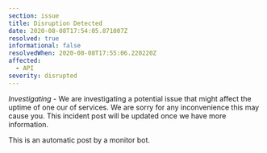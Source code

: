 ```yaml
---
section: issue
title: Disruption Detected
date: 2020-08-08T17:54:05.871007Z
resolved: true
informational: false
resolvedWhen: 2020-08-08T17:55:06.220220Z
affected:
  - API
severity: disrupted
---
```

*Investigating* - We are investigating a potential issue that might affect the uptime of one our of services. We are sorry for any inconvenience this may cause you. This incident post will be updated once we have more information.

This is an automatic post by a monitor bot.
        